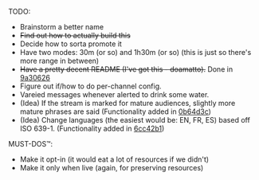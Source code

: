 TODO:
- Brainstorm a better name
- ~~Find out how to actually build this~~
- Decide how to sorta promote it
- Have two modes: 30m (or so) and 1h30m (or so) (this is just so there's more range in between)
- ~~Have a pretty decent README (I've got this - doamatto).~~ Done in [9a30626](https://github.com/doamatto/hydrationbot/commit/9a30626)
- Figure out if/how to do per-channel config.
- Vareied messages whenever alerted to drink some water.
- (Idea) If the stream is marked for mature audiences, slightly more mature phrases are said (Functionality added in [0b64d3c](https://github.com/doamatto/hydrationbot/commit/0b64d3c))
- (Idea) Change languages (the easiest would be: EN, FR, ES) based off ISO 639-1. (Functionality added in [6cc42b1](https://github.com/doamatto/hydrationbot/commit/6cc42b1))

MUST-DOS™:
- Make it opt-in (it would eat a lot of resources if we didn't)
- Make it only when live (again, for preserving resources)
